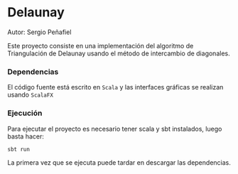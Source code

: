 # Delaunay

Autor: Sergio Peñafiel

Este proyecto consiste en una implementación del algoritmo de Triangulación de Delaunay usando el método de intercambio de diagonales.

### Dependencias

El código fuente está escrito en `Scala` y las interfaces gráficas se realizan usando `ScalaFX`

### Ejecución
Para ejecutar el proyecto es necesario tener scala y sbt instalados, luego basta hacer:

`sbt run`

La primera vez que se ejecuta puede tardar en descargar las dependencias.